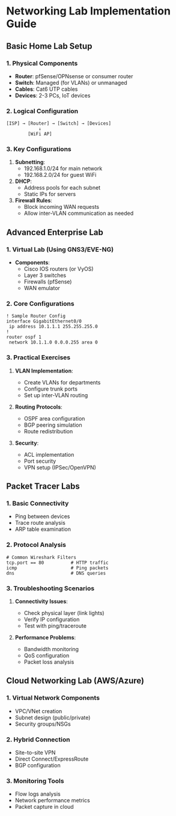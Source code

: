 
# Networking Lab Implementation Guide

## Basic Home Lab Setup

### 1. Physical Components
- **Router**: pfSense/OPNsense or consumer router
- **Switch**: Managed (for VLANs) or unmanaged
- **Cables**: Cat6 UTP cables
- **Devices**: 2-3 PCs, IoT devices

### 2. Logical Configuration
```network-diagram
[ISP] → [Router] → [Switch] → [Devices]
            ↓
        [WiFi AP]
```

### 3. Key Configurations
1. **Subnetting**:
   - 192.168.1.0/24 for main network
   - 192.168.2.0/24 for guest WiFi
2. **DHCP**:
   - Address pools for each subnet
   - Static IPs for servers
3. **Firewall Rules**:
   - Block incoming WAN requests
   - Allow inter-VLAN communication as needed

## Advanced Enterprise Lab

### 1. Virtual Lab (Using GNS3/EVE-NG)
- **Components**:
  - Cisco IOS routers (or VyOS)
  - Layer 3 switches
  - Firewalls (pfSense)
  - WAN emulator

### 2. Core Configurations
```cisco
! Sample Router Config
interface GigabitEthernet0/0
 ip address 10.1.1.1 255.255.255.0
!
router ospf 1
 network 10.1.1.0 0.0.0.255 area 0
```

### 3. Practical Exercises
1. **VLAN Implementation**:
   - Create VLANs for departments
   - Configure trunk ports
   - Set up inter-VLAN routing

2. **Routing Protocols**:
   - OSPF area configuration
   - BGP peering simulation
   - Route redistribution

3. **Security**:
   - ACL implementation
   - Port security
   - VPN setup (IPSec/OpenVPN)

## Packet Tracer Labs

### 1. Basic Connectivity
- Ping between devices
- Trace route analysis
- ARP table examination

### 2. Protocol Analysis
```wireshark-filter
# Common Wireshark Filters
tcp.port == 80          # HTTP traffic
icmp                    # Ping packets
dns                     # DNS queries
```

### 3. Troubleshooting Scenarios
1. **Connectivity Issues**:
   - Check physical layer (link lights)
   - Verify IP configuration
   - Test with ping/traceroute

2. **Performance Problems**:
   - Bandwidth monitoring
   - QoS configuration
   - Packet loss analysis

## Cloud Networking Lab (AWS/Azure)

### 1. Virtual Network Components
- VPC/VNet creation
- Subnet design (public/private)
- Security groups/NSGs

### 2. Hybrid Connection
- Site-to-site VPN
- Direct Connect/ExpressRoute
- BGP configuration

### 3. Monitoring Tools
- Flow logs analysis
- Network performance metrics
- Packet capture in cloud
```
